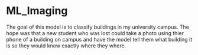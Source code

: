 # ML_Imaging

The goal of this model is to classify buildings in my university campus. The hope was that a new student who was lost could take a photo using thier phone of a building on campus and have the model tell them what building it is so they would know exactly where they where.

